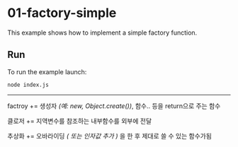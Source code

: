 # 01-factory-simple

This example shows how to implement a simple factory function.

## Run

To run the example launch:

```bash
node index.js
```
---
factroy += 생성자 _(예: new, Object.create())_, 함수.. 등을 return으로 주는 함수 

클로저 += 지역변수를 참조하는 내부함수를 외부에 전달  

추상화 += 오바라이딩 _( 또는 인자값 추가 )_ 을 한 후 제대로 쓸 수 있는 함수가됨